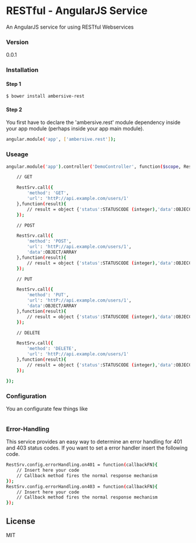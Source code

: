 # RESTful - AngularJS Service
An AngularJS service for using RESTful Webservices
### Version
0.0.1

### Installation

#### Step 1

```sh
$ bower install ambersive-rest
```
#### Step 2
You first have to declare the 'ambersive.rest' module dependency inside your app module (perhaps inside your app main module).

```sh
angular.module('app', ['ambersive.rest']);
```
### Useage

```sh
angular.module('app').controller('DemoController', function($scope, RestSrv) {

    // GET

    RestSrv.call({
        'method': 'GET',
        'url': 'httP://api.example.com/users/1'
    },function(result){
        // result = object {'status':STATUSCODE (integer),'data':OBJECCT}
    });

    // POST

    RestSrv.call({
        'method': 'POST',
        'url': 'httP://api.example.com/users/1',
        'data':OBJECT/ARRAY
    },function(result){
        // result = object {'status':STATUSCODE (integer),'data':OBJECCT}
    });

    // PUT

    RestSrv.call({
        'method': 'PUT',
        'url': 'httP://api.example.com/users/1',
        'data':OBJECT/ARRAY
    },function(result){
        // result = object {'status':STATUSCODE (integer),'data':OBJECCT}
    });

    // DELETE

    RestSrv.call({
        'method': 'DELETE',
        'url': 'httP://api.example.com/users/1'
    },function(result){
        // result = object {'status':STATUSCODE (integer),'data':OBJECCT}
    });

});
```

### Configuration

You an configurate few things like

```sh
```

### Error-Handling

This service provides an easy way to determine an error handling for 401 and 403 status codes.
If you want to set a error handler insert the following code.

```sh
RestSrv.config.errorHandling.on401 = function(callbackFN){
    // Insert here your code
    // Callback method fires the normal response mechanism
});
RestSrv.config.errorHandling.on403 = function(callbackFN){
    // Insert here your code
    // Callback method fires the normal response mechanism
});
```

License
----
MIT